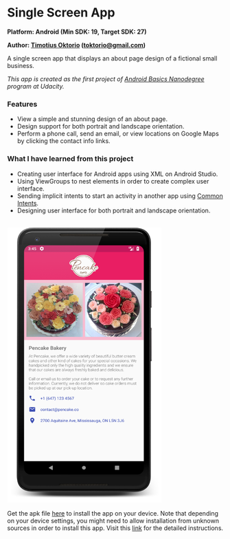 # Single Screen App

**Platform: Android (Min SDK: 19, Target SDK: 27)**

**Author: [Timotius Oktorio](https://ca.linkedin.com/in/timotiusoktorio "LinkedIn Profile") (toktorio@gmail.com)**

A single screen app that displays an about page design of a fictional small business.

*This app is created as the first project of [Android Basics Nanodegree](https://www.udacity.com/course/android-basics-nanodegree-by-google--nd803) program at Udacity.*

### Features
- View a simple and stunning design of an about page.
- Design support for both portrait and landscape orientation.
- Perform a phone call, send an email, or view locations on Google Maps by clicking the contact info links.

### What I have learned from this project
- Creating user interface for Android apps using XML on Android Studio.
- Using ViewGroups to nest elements in order to create complex user interface.
- Sending implicit intents to start an activity in another app using [Common Intents](https://developer.android.com/guide/components/intents-common.html).
- Designing user interface for both portrait and landscape orientation.

<br><img src="screenshots/screenshot_1.png" width="360" height="640" />

Get the apk file [here](https://github.com/toktorio/Single-Screen-App/blob/master/app/release/single-screen-app.apk?raw=true) to install the app on your device. Note that depending on your device settings, you might need to allow installation from unknown sources in order to install this app. Visit this [link](https://www.androidcentral.com/unknown-sources) for the detailed instructions.
